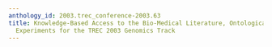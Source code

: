 ```yaml
---
anthology_id: 2003.trec_conference-2003.63
title: Knowledge-Based Access to the Bio-Medical Literature, Ontologically-Grounded
  Experiments for the TREC 2003 Genomics Track
---
```

